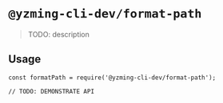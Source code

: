 # `@yzming-cli-dev/format-path`

> TODO: description

## Usage

```
const formatPath = require('@yzming-cli-dev/format-path');

// TODO: DEMONSTRATE API
```
